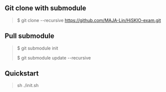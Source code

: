 ## Git clone with submodule

> $ git clone --recursive https://github.com/MAJA-Lin/HiSKIO-exam.git

## Pull submodule

> $ git submodule init
>
> $ git submodule update --recursive

## Quickstart

> sh ./init.sh